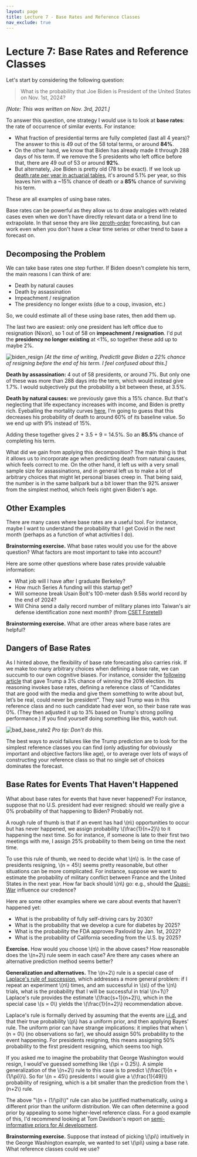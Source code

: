 ```yaml
---
layout: page
title: Lecture 7 - Base Rates and Reference Classes
nav_exclude: true
---
```


<link rel="stylesheet" href="https://cdn.jsdelivr.net/npm/katex@0.10.1/dist/katex.css" crossorigin="anonymous">
<script defer src="https://cdn.jsdelivr.net/npm/katex@0.10.1/dist/katex.js" crossorigin="anonymous"></script>
<script defer src="https://cdn.jsdelivr.net/npm/katex@0.10.1/dist/contrib/auto-render.min.js" crossorigin="anonymous" onload="renderMathInElement(document.body);"></script>

# Lecture 7: Base Rates and Reference Classes

Let's start by considering the following question:

> What is the probability that Joe Biden is President of the United States on Nov. 1st, 2024?
 
_[Note: This was written on Nov. 3rd, 2021.]_

To answer this question, one strategy I would use is to look at **base rates**: the rate of occurrence of similar events. For instance:
 * What fraction of presidential terms are fully completed (last all 4 years)? The answer to this is 49 out of the 58 total terms, or around **84%**.
 * On the other hand, we know that Biden has already made it through 288 days of his term. If we remove the 5 presidents who left office before that, there are 49 out of 53 or around **92%**.
 * But alternately, Joe Biden is pretty old (78 to be exact). If we look up [death rate per year in actuarial tables](https://www.ssa.gov/oact/STATS/table4c6.html), it's around 5.1% per year, so this leaves him with a ~15% chance of death or a **85%** chance of surviving his term.

These are all examples of using base rates.

Base rates can be powerful as they allow us to draw analogies with related cases even when we don't have directly relevant data or a trend line to extrapolate. In that sense they are like [zeroth-order](https://bounded-regret.ghost.io/forecasting-zeroth-and-first-order/) forecasting, but can work even when you don't have a clear time series or other trend to base a forecast on.

## Decomposing the Problem

We can take base rates one step further. If Biden doesn't complete his term, the main reasons I can think of are:
 * Death by natural causes
 * Death by assassination
 * Impeachment / resignation
 * The presidency no longer exists (due to a coup, invasion, etc.)

So, we could estimate all of these using base rates, then add them up.

The last two are easiest: only one president has left office due to resignation (Nixon), so 1 out of 58 on **impeachment / resignation**. I'd put the **presidency no longer existing** at <1%, so together these add up to maybe 2%.

![biden_resign](https://bounded-regret.ghost.io/content/images/2021/11/biden_resign.png)
_[At the time of writing, PredictIt gave Biden a 22% chance of resigning before the end of his term. I feel confused about this.]_

**Death by assassination:** 4 out of 58 presidents, or around 7%. But only one of these was more than 288 days into the term, which would instead give 1.7%. I would subjectively put the probability a bit between these, at 3.5%.

**Death by natural causes:** we previously gave this a 15% chance. But that's neglecting that life expectancy increases with income, and Biden is pretty rich. Eyeballing the mortality curves [here](https://www.ncbi.nlm.nih.gov/pmc/articles/PMC4866586/pdf/nihms783419.pdf), I'm going to guess that this decreases his probability of death to around 60% of its baseline value. So we end up with 9% instead of 15%.

Adding these together gives 2 + 3.5 + 9 = 14.5%. So an **85.5%** chance of completing his term.

What did we gain from applying this decomposition? The main thing is that it allows us to incorporate age when predicting death from natural causes, which feels correct to me. On the other hand, it left us with a very small sample size for assassinations, and in general left us to make a lot of arbitrary choices that might let personal biases creep in. That being said, the number is in the same ballpark but a bit lower than the 92% answer from the simplest method, which feels right given Biden's age.

## Other Examples

There are many cases where base rates are a useful tool. For instance, maybe I want to understand the probability that I get Covid in the next month (perhaps as a function of what activities I do).

**Brainstorming exercise.** What base rates would you use for the above question? What factors are most important to take into account?

Here are some other questions where base rates provide valuable information:
 * What job will I have after I graduate Berkeley?
 * How much Series A funding will this startup get?
 * Will someone break Usain Bolt's 100-meter dash 9.58s world record by the end of 2024?
 * Will China send a daily record number of military planes into Taiwan's air defense identification zone next month? (from [CSET Foretell](https://www.cset-foretell.com/questions/938))


**Brainstorming exercise.** What are other areas where base rates are helpful?

## Dangers of Base Rates

As I hinted above, the flexibility of base rate forecasting also carries risk. If we make too many arbitrary choices when defining a base rate, we can succumb to our own cognitive biases. For instance, consider the [following article](https://www.cultivatelabs.com/posts/superforecasting-everything-has-a-base-rate) that gave Trump a 3% chance of winning the 2016 election. Its reasoning invokes base rates, defining a reference class of "Candidates that are good with the media and give them something to write about but, let’s be real, could never be president". They said Trump was in this reference class and no such candidate had ever won, so their base rate was 0%. (They then adjusted it up to 3% based on Trump's strong polling performance.) If you find yourself doing something like this, watch out.

![bad_base_rate2](https://bounded-regret.ghost.io/content/images/2021/11/bad_base_rate2.png)
_Pro tip: Don't do this._

The best ways to avoid failures like the Trump prediction are to look for the simplest reference classes you can find (only adjusting for obviously important and objective factors like age), or to average over lots of ways of constructing your reference class so that no single set of choices dominates the forecast.

## Base Rates for Events That Haven't Happened

What about base rates for events that have never happened? For instance, suppose that no U.S. president had ever resigned: should we really give a 0% probability of that happening to Biden? Probably not. 

A rough rule of thumb is that if an event has had \\(n\\) opportunities to occur but has never happened, we assign probability \\(\frac{1}{n+2}\\) to it happening the next time. So for instance, if someone is late to their first two meetings with me, I assign 25% probability to them being on time the next time.

To use this rule of thumb, we need to decide what \\(n\\) is. In the case of presidents resigning, \\(n = 45\\) seems pretty reasonable, but other situations can be more complicated. For instance, suppose we want to estimate the probability of military conflict between France and the United States in the next year. How far back should \\(n\\) go: e.g., should the [Quasi-War](https://en.wikipedia.org/wiki/Quasi-War) influence our credence?

Here are some other examples where we care about events that haven't happened yet:
 * What is the probability of fully self-driving cars by 2030?
 * What is the probability that we develop a cure for diabetes by 2025?
 * What is the probability the FDA approves Paxlovid by Jan. 1st, 2022?
 * What is the probability of California seceding from the U.S. by 2025?

**Exercise.** How would you choose \\(n\\) in the above cases? How reasonable does the \\(n+2\\) rule seem in each case? Are there any cases where an alternative prediction method seems better?

**Generalization and alternatives.** The \\(n+2\\) rule is a special case of [Laplace's rule of succession](https://en.wikipedia.org/wiki/Rule_of_succession), which addresses a more general problem: if I repeat an experiment \\(n\\) times, and am successful in \\(s\\) of the \\(n\\) trials, what is the probability that I will be successful in trial \\(n+1\\)? Laplace's rule provides the estimate \\(\frac{s+1}{n+2}\\), which in the special case \\(s = 0\\) yields the \\(\frac{1}{n+2}\\) recommendation above.

Laplace's rule is formally derived by assuming that the events are [i.i.d.](https://en.wikipedia.org/wiki/Independent_and_identically_distributed_random_variables) and that their true probability \\(p\\) has a uniform prior, and then applying Bayes' rule. The uniform prior can have strange implications: it implies that when \\(n = 0\\) (no observations so far), we should assign 50% probability to the event happening. For presidents resigning, this means assigning 50% probability to the first president resigning, which seems too high.

If you asked me to imagine the probability that George Washington would resign, I would've guessed something like \\(\pi = 0.25\\). A simple generalization of the \\(n+2\\) rule to this case is to predict \\(\frac{1}{n + (1/\\pi)}\\). So for \\(n = 45\\) presidents I would give a \\(\frac{1}{49}\\) probability of resigning, which is a bit smaller than the prediction from the \\(n+2\\) rule.

The above "\\(n + (1/\\pi)\\)" rule can also be justified mathematically, using a different prior than the uniform distribution. We can often determine a good prior by appealing to some higher-level reference class. For a good example of this, I'd recommend looking at Tom Davidson's report on [semi-informative priors for AI development](https://www.openphilanthropy.org/semi-informative-priors).

**Brainstorming exercise.** Suppose that instead of picking \\(\pi\\) intuitively in the George Washington example, we wanted to set \\(\\pi\\) using a base rate. What reference classes could we use?
